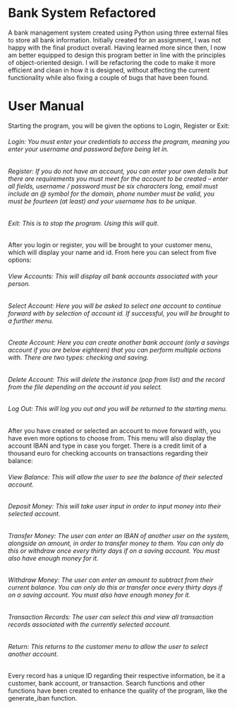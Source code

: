 # Bank System Refactored

A bank management system created using Python using three external files to store all bank information. Initially created for an assignment, I was not happy with the final product overall. Having learned more since then, I now am better equipped to design this program better in line with the principles of object-oriented design. I will be refactoring the code to make it more efficient and clean in how it is designed, without affecting the current functionality while also fixing a couple of bugs that have been found.

# User Manual

Starting the program, you will be given the options to Login, Register or Exit:

###### Login: You must enter your credentials to access the program, meaning you enter your username and password before being let in.  
###### Register: If you do not have an account, you can enter your own details but there are requirements you must meet for the account to be created – enter all fields, username / password must be six characters long, email must include an @ symbol for the domain, phone number must be valid, you must be fourteen (at least) and your username has to be unique.  
###### Exit: This is to stop the program. Using this will quit.  

After you login or register, you will be brought to your customer menu, which will display your name and id. From here you can select from five options:

###### View Accounts: This will display all bank accounts associated with your person.  
###### Select Account: Here you will be asked to select one account to continue forward with by selection of account id. If successful, you will be brought to a further menu.  
###### Create Account: Here you can create another bank account (only a savings account if you are below eighteen) that you can perform multiple actions with. There are two types: checking and saving.  
###### Delete Account: This will delete the instance (pop from list) and the record from the file depending on the account id you select.  
###### Log Out: This will log you out and you will be returned to the starting menu.  

After you have created or selected an account to move forward with, you have even more options to choose from. This menu will also display the account IBAN and type in case you forget. There is a credit limit of a thousand euro for checking accounts on transactions regarding their balance:

###### View Balance: This will allow the user to see the balance of their selected account.  
###### Deposit Money: This will take user input in order to input money into their selected account.  
###### Transfer Money: The user can enter an IBAN of another user on the system, alongside an amount, in order to transfer money to them. You can only do this or withdraw once every thirty days if on a saving account. You must also have enough money for it.  
###### Withdraw Money: The user can enter an amount to subtract from their current balance. You can only do this or transfer once every thirty days if on a saving account. You must also have enough money for it.  
###### Transaction Records: The user can select this and view all transaction records associated with the currently selected account.  
###### Return: This returns to the customer menu to allow the user to select another account.  

Every record has a unique ID regarding their respective information, be it a customer, bank account, or transaction. Search functions and other functions have been created to enhance the quality of the program, like the generate_iban function.
